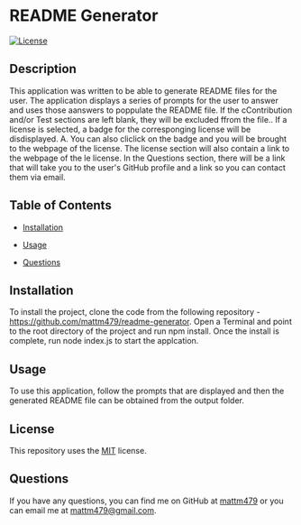 # README Generator
  
  [![License](https://img.shields.io/badge/License-MIT-yellow.svg)](https://opensource.org/licenses/MIT)

  ## Description
  This application was written to be able to generate README files for the user. The application displays a series of prompts for the user to answer and uses those aanswers to poppulate the README file. If the cContribution and/or Test sections are left blank, they will be excluded ffrom the file.. If a license is selected, a badge for the corresponging license will be disdisplayed. A. You can also cliclick on the badge and you will be brought to the webpage of the license. The license section will also contain a link to the webpage of the le license. In the Questions section, there will be a link that will take you to the user's GitHub profile and a link so you can contact them via email.
  
  ## Table of Contents
  - [Installation](#installation)
  - [Usage](#usage)
  
  
  - [Questions](#questions)
  
  ## Installation
  To install the project, clone the code from the following repository - https://github.com/mattm479/readme-generator. Open a Terminal and point to the root directory of the project and run npm install. Once the install is complete, run node index.js to start the applcation.
  
  ## Usage
  To use this application, follow the prompts that are displayed and then the generated README file can be obtained from the output folder.
  
  
  
  
  
  
  
  ## License
  This repository uses the [MIT](https://opensource.org/licenses/MIT) license.
  
  ## Questions
  If you have any questions, you can find me on GitHub at [mattm479](https://github.com/mattm479) or you can email me at [mattm479@gmail.com](mailto:mattm479@gmail.com).
